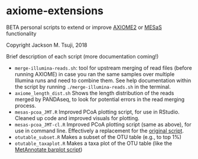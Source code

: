 # axiome-extensions
BETA personal scripts to extend or improve [AXIOME2](https://github.com/neufeld/AXIOME2) or [MESaS](https://github.com/neufeld/MESaS) functionality

Copyright Jackson M. Tsuji, 2018

Brief description of each script (more documentation coming!)
- `merge-illumina-reads.sh`: tool for upstream merging of read files (before running AXIOME) in case you ran the same samples over multiple Illumina runs and need to combine them. See help documentation within the script by running `./merge-illumina-reads.sh` in the terminal.
- `axiome_length_dist.sh`	Shows the length distribution of the reads merged by PANDAseq, to look for potential errors in the read merging process.
- `mesas-pcoa_JMT.R`	Improved PCoA plotting script, for use in RStudio. Cleaned up code and improved visuals for plotting.
- `mesas-pcoa_JMT-cl.R`	Improved PCoA plotting script (same as above), for use in command line. Effectively a replacement for the [original script](https://github.com/neufeld/MESaS/tree/master/scripts).
- `otutable_subset.R`		Makes a subset of the OTU table (e.g., to top 1%)
- `otutable_taxaplot.R`		Makes a taxa plot of the OTU table (like the [MetAnnotate barplot script](https://github.com/jmtsuji/metannotate-analysis))
